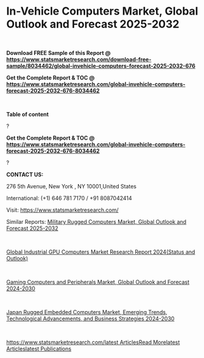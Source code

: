 <h1>In-Vehicle Computers Market, Global Outlook and Forecast 2025-2032</h1><br/><p><strong>Download FREE Sample of this Report @ <a href="https://www.statsmarketresearch.com/download-free-sample/8034462/global-invehicle-computers-forecast-2025-2032-676">https://www.statsmarketresearch.com/download-free-sample/8034462/global-invehicle-computers-forecast-2025-2032-676</a></strong></p>
 
 
 
 <div><b>Get the Complete Report & TOC @ <a href="https://www.statsmarketresearch.com/global-invehicle-computers-forecast-2025-2032-676-8034462">https://www.statsmarketresearch.com/global-invehicle-computers-forecast-2025-2032-676-8034462</a></b></div>
 
 
 
 <p><br />
 
 <b>Table of content</b></p>
 
 
 
 <p>? </p>
 
 
 
 <div><b>Get the Complete Report & TOC @ <a href="https://www.statsmarketresearch.com/global-invehicle-computers-forecast-2025-2032-676-8034462">https://www.statsmarketresearch.com/global-invehicle-computers-forecast-2025-2032-676-8034462</a></b></div>
 
 
 
 <p>? </p>
 
 
 
 <p><b>CONTACT US:</b><br />
 
 276 5th Avenue, New York , NY 10001,United States<br />
 
 International: (+1) 646 781 7170 / +91 8087042414<br />
 
 Visit: <a href="https://www.statsmarketresearch.com/">https://www.statsmarketresearch.com/</a><br />
 
 Similar Reports: <a href="https://www.statsmarketresearch.com/global-invehicle-computers-forecast-2025-2032-676-8034462">Military Rugged Computers Market, Global Outlook and Forecast 2025-2032</a><br />
 
 <br />
 
 <a href="https://www.statsmarketresearch.com/global-invehicle-computers-forecast-2025-2032-676-8034462">Global Industrial GPU Computers Market Research Report 2024(Status and Outlook)</a><br />
 
 <br />
 
 <a href="https://www.statsmarketresearch.com/global-invehicle-computers-forecast-2025-2032-676-8034462">Gaming Computers and Peripherals Market, Global Outlook and Forecast 2024-2030</a><br />
 
 <br />
 
 <a href="https://www.statsmarketresearch.com/global-invehicle-computers-forecast-2025-2032-676-8034462">Japan Rugged Embedded Computers Market, Emerging Trends, Technological Advancements, and Business Strategies 2024-2030</a><br />
 
 <br />
 
 <a href="https://gyeongbokgung.com">https://www.statsmarketresearch.com/</a><a href="https://hallyeomaritime.com">latest Articles</a><a href="https://jingwansa.com">Read More</a><a href="https://nguoiviet.jp/">latest Articles</a><a href="https://www.intelmarketresearch.com/">latest Publications</a></p>